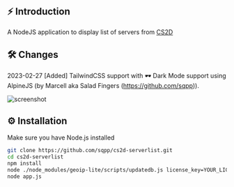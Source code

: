 ## ⚡️ Introduction
A NodeJS application to display list of servers from [CS2D](https://cs2d.com)

## 🛠️ Changes 
2023-02-27
[Added] TailwindCSS support with 🕶️ Dark Mode support using AlpineJS (by Marcell aka Salad Fingers (https://github.com/sqpp)).

![screenshot](https://i.imgur.com/foHI2WJ.png)

## ⚙️ Installation
Make sure you have Node.js installed
```bash
git clone https://github.com/sqpp/cs2d-serverlist.git
cd cs2d-serverlist
npm install
node ./node_modules/geoip-lite/scripts/updatedb.js license_key=YOUR_LICENSE_KEY
node app.js
```

